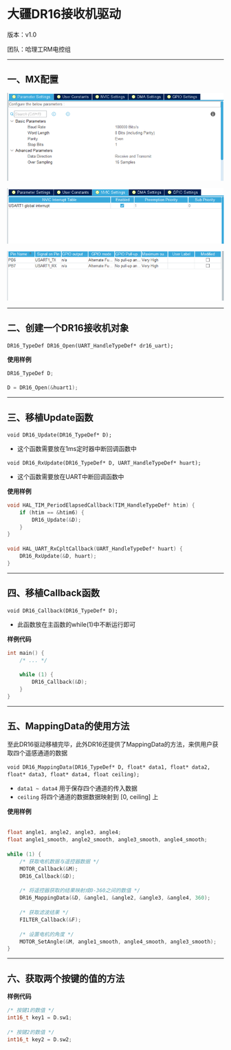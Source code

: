 # 大疆DR16接收机驱动

版本：v1.0

团队：哈理工RM电控组

---

## 一、MX配置

![img1](https://github.com/RainFromCN/rm_aboard_driver/blob/master/DR16/img1.png)

![img2](https://github.com/RainFromCN/rm_aboard_driver/blob/master/DR16/img2.png)

![img3](https://github.com/RainFromCN/rm_aboard_driver/blob/master/DR16/img3.png)


---

## 二、创建一个DR16接收机对象

`DR16_TypeDef DR16_Open(UART_HandleTypeDef* dr16_uart);`

**使用样例**
```c
DR16_TypeDef D;

D = DR16_Open(&huart1);
```

---

## 三、移植Update函数

`void DR16_Update(DR16_TypeDef* D);`
- 这个函数需要放在1ms定时器中断回调函数中

`void DR16_RxUpdate(DR16_TypeDef* D, UART_HandleTypeDef* huart);`
- 这个函数需要放在UART中断回调函数中

**使用样例**
```c
void HAL_TIM_PeriodElapsedCallback(TIM_HandleTypeDef* htim) {
    if (htim == &htim6) {
        DR16_Update(&D);
    }
}

void HAL_UART_RxCpltCallback(UART_HandleTypeDef* huart) {
    DR16_RxUpdate(&D, huart);
}
```

---

## 四、移植Callback函数

`void DR16_Callback(DR16_TypeDef* D);`
- 此函数放在主函数的while(1)中不断运行即可

**样例代码**
```c
int main() {
    /* ... */

    while (1) {
        DR16_Callback(&D);
    }
}
```

---

## 五、MappingData的使用方法

至此DR16驱动移植完毕，此外DR16还提供了MappingData的方法，来供用户获取四个遥感通道的数据

`void DR16_MappingData(DR16_TypeDef* D, float* data1, float* data2, float* data3, float* data4, float ceiling);`

- `data1 ~ data4` 用于保存四个通道的传入数据
- `ceiling` 将四个通道的数据数据映射到 [0, ceiling] 上

**使用样例**
```c

float angle1, angle2, angle3, angle4;
float angle1_smooth, angle2_smooth, angle3_smooth, angle4_smooth;

while (1) {
    /* 获取电机数据与遥控器数据 */
	MOTOR_Callback(&M);
	DR16_Callback(&D);
	
	/* 将遥控器获取的结果映射成0-360之间的数值 */
	DR16_MappingData(&D, &angle1, &angle2, &angle3, &angle4, 360);
	
	/* 获取滤波结果 */
	FILTER_Callback(&F);
	
	/* 设置电机的角度 */
	MOTOR_SetAngle(&M, angle1_smooth, angle4_smooth, angle3_smooth);
}
```

---

## 六、获取两个按键的值的方法

**样例代码**
```c
/* 按键1的数值 */
int16_t key1 = D.sw1;

/* 按键2的数值 */
int16_t key2 = D.sw2;
```
